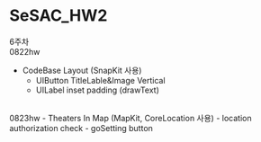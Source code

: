 # SeSAC_HW2

6주차
<br>
0822hw
- CodeBase Layout (SnapKit 사용)
    - UIButton TitleLable&Image Vertical
    - UILabel inset padding (drawText)
<br>
0823hw
- Theaters In Map (MapKit, CoreLocation 사용)
    - location authorization check
    - goSetting button

